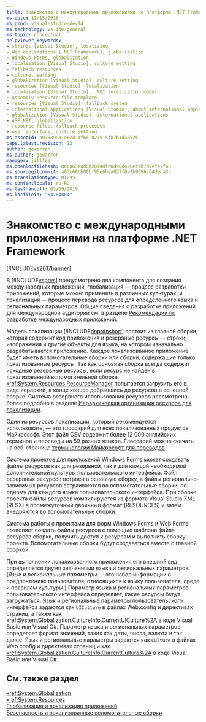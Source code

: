 ```yaml
---
title: Знакомство с международными приложениями на платформе .NET Framework | Документы Майкрософт
ms.date: 11/15/2016
ms.prod: visual-studio-dev14
ms.technology: vs-ide-general
ms.topic: conceptual
helpviewer_keywords:
- strings [Visual Studio], localizing
- Web applications [.NET Framework], globalization
- Windows Forms, globalization
- localization [Visual Studio], culture setting
- fallback resources
- culture, setting
- globalization [Visual Studio], culture setting
- resources [Visual Studio], localization
- localization [Visual Studio], .NET localization model
- Assembly Resource file template
- resources [Visual Studio], fallback system
- international applications [Visual Studio], about international applications
- globalization [Visual Studio], international applications
- ASP.NET, globalization
- resource files, fallback processes
- user interface, culture setting
ms.assetid: b0788993-e62d-4f68-8235-5f87b1d48525
caps.latest.revision: 12
author: gewarren
ms.author: gewarren
manager: jillfra
ms.openlocfilehash: 86ca63ead6b2014dfe0d90d496ef4b7d7efe7f63
ms.sourcegitcommit: a83c60bb00bf95e6bea037f0e1b9696c64deda3c
ms.translationtype: MTE95
ms.contentlocale: ru-RU
ms.lasthandoff: 02/19/2019
ms.locfileid: "54784804"
---
```

# <a name="introduction-to-international-applications-based-on-the-net-framework"></a>Знакомство с международными приложениями на платформе .NET Framework
[!INCLUDE[vs2017banner](../includes/vs2017banner.md)]

В [!INCLUDE[vsprvs](../includes/vsprvs-md.md)] предусмотрено два компонента для создания международных приложений: глобализация — процесс разработки приложений, которые можно применять в различных культурах, и локализация — процесс перевода ресурсов для определенного языка и региональных параметров. Общие сведения о разработке приложений для международной аудитории см. в разделе [Рекомендации по разработке международных приложений](http://msdn.microsoft.com/library/f08169c7-aad8-4ec3-9a21-9ebd3b89986c).  
  
 Модель локализации [!INCLUDE[dnprdnshort](../includes/dnprdnshort-md.md)] состоит из главной сборки, которая содержит код приложения и резервные ресурсы — строки, изображения и другие объекты для языка, на котором изначально разрабатывается приложение. Каждое локализованное приложение будет иметь вспомогательные сборки или сборки, содержащие только локализованные ресурсы. Так как основная сборка всегда содержит исходные резервные ресурсы, если ресурс не найден в локализованной вспомогательной сборке, <xref:System.Resources.ResourceManager> попытается загрузить его в виде иерархии, в конце концов добравшись до ресурсов в основной сборке. Система резервного использования ресурсов рассмотрена более подробно в разделе [Иерархическая организация ресурсов для локализации](../ide/hierarchical-organization-of-resources-for-localization.md).  
  
 Один из ресурсов локализации, который рекомендуется использовать, — это глоссарий для всех локализованных продуктов Майкрософт. Этот файл CSV содержит более 12 000 английских терминов и переводы на 59 разных языков. Глоссарий можно скачать на веб-странице [терминологии Майкрософт для переводов](http://go.microsoft.com/fwlink/?LinkId=128146).  
  
 Система проектов для приложений Windows Forms может создавать файлы ресурсов как для резервной, так и для каждой необходимой дополнительной культуры пользовательского интерфейса. Файл резервных ресурсов встроен в основную сборку, а файлы регионально-зависимых ресурсов встраиваются во вспомогательные сборки, по одному для каждого языка пользовательского интерфейса. При сборке проекта файлы ресурсов компилируются из формата Visual Studio XML (RESX) в промежуточный двоичный формат (RESOURCES) и затем внедряются во вспомогательные сборки.  
  
 Система работы с проектами для форм Windows Forms и Web Forms позволяет создать файлы ресурсов с помощью шаблона файла ресурсов сборки, получить доступ к ресурсам и выполнить сборку проекта. Вспомогательные сборки будут создаваться вместе с главной сборкой.  
  
 При выполнении локализованного приложения его внешний вид определяется двумя значениями языка и региональных параметров. (*Язык и региональные параметры* — это набор информации о предпочтениях пользователя, относящихся к языку пользователя, среде и правилам культуры.) Параметр языка и региональных параметров пользовательского интерфейса определяет, какие ресурсы будут загружаться. Язык и региональные параметры пользовательского интерфейса задаются как `UICulture` в файлах Web.config и директивах страниц, а также как <xref:System.Globalization.CultureInfo.CurrentUICulture%2A> в коде Visual Basic или Visual C#. Параметр языка и региональных параметров определяет формат значений, таких как даты, числа, валюта и так далее. Язык и региональные параметры задаются как `Culture` в файлах Web.config и директивах страниц и как <xref:System.Globalization.CultureInfo.CurrentCulture%2A> в коде Visual Basic или Visual C#.  
  
## <a name="see-also"></a>См. также раздел  
 <xref:System.Globalization>   
 <xref:System.Resources>   
 [Глобализация и локализация приложений](../ide/globalizing-and-localizing-applications.md)   
 [Безопасность и локализованные вспомогательные сборки](../ide/security-and-localized-satellite-assemblies.md)
